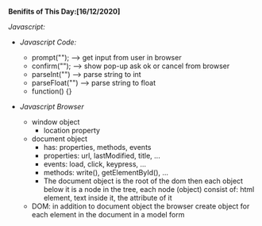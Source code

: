 **Benifits of This Day:[16/12/2020]**

_Javascript:_

- _Javascript Code:_

  - prompt(""); --> get input from user in browser
  - confirm(""); --> show pop-up ask ok or cancel from browser
  - parseInt("") --> parse string to int
  - parseFloat("") --> parse string to float
  - function() {}

- _Javascript Browser_
  - window object
    - location property
  - document object
    - has: properties, methods, events
    - properties: url, lastModified, title, ...
    - events: load, click, keypress, ...
    - methods: write(), getElementById(), ...
    - The document object is the root of the dom then each object below it is a node in the tree, each node (object) consist of: html element, text inside it, the attribute of it
  - DOM: in addition to document object the browser create object for each element in the document in a model form
